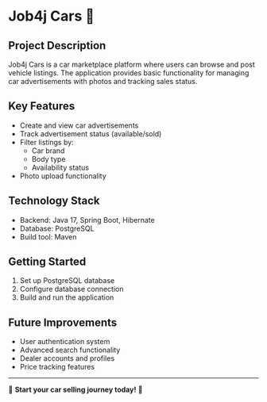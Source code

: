 # Job4j Cars 🚗

## Project Description
Job4j Cars is a car marketplace platform where users can browse and post vehicle listings. The application provides basic functionality for managing car advertisements with photos and tracking sales status.

## Key Features
- Create and view car advertisements
- Track advertisement status (available/sold)
- Filter listings by:
  - Car brand
  - Body type
  - Availability status
- Photo upload functionality

## Technology Stack
- Backend: Java 17, Spring Boot, Hibernate
- Database: PostgreSQL
- Build tool: Maven

## Getting Started
1. Set up PostgreSQL database
2. Configure database connection
3. Build and run the application

## Future Improvements
- User authentication system
- Advanced search functionality
- Dealer accounts and profiles
- Price tracking features

---

🚗 **Start your car selling journey today!** 🚗
